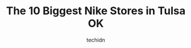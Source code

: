 ---
layout: ampstory
image: https://i0.wp.com/www.depkes.org/wp-content/uploads/2023/06/nike-0-in-tulsa-ok-1685966677.jpeg?resize=640,853
author: techidn
featured: false
description: Discover the impressive array of Nike options in Tulsa OK, where you can find 10 of the largest Nike establishments in the area. From renowned classics to hidden gems, Tulsa OK offers a dive
title: The 10 Biggest Nike Stores in Tulsa OK
cover:
   title: The 10 Biggest Nike Stores in Tulsa OK
   subtitle: Rickpate
   background: https://www.depkes.org/wp-content/uploads/2023/06/nike-0-in-tulsa-ok-1685966677.jpeg

pages: 
 - layout: thirds
   top: <h1>#1 JCPenney</h1>
   bottom: "<p>I bought a rose gold wedding ring set from the Jewelry dept. The ring was a little small but since I needed it for my wedding I went ahead and took it home in hopes of be</p>"
   background: https://www.depkes.org/wp-content/uploads/2023/06/nike-1-in-tulsa-ok-1685966677.jpeg
   backgroundblur: true
 - layout: thirds
   top: <h1>#2 Shoe Carnival</h1>
   bottom: "<p>11007 E 71st St, Tulsa, OK 74133, United States</p>"
   background: https://www.depkes.org/wp-content/uploads/2023/06/nike-2-in-tulsa-ok-1685966678.jpeg
   cta:
      link: https://www.depkes.org/blog/the-10-biggest-nike-stores-in-tulsa-ok/
      text: The 10 Biggest Nike Stores in Tulsa OK
 - layout: thirds
   top: <h1>#3 Nordstrom Rack</h1>
   bottom: "<p>8722 E 71st St, Tulsa, OK 74133, United States</p>"
   background: https://www.depkes.org/wp-content/uploads/2023/06/nike-3-in-tulsa-ok-1685966678.jpeg
   cta:
      link: https://www.depkes.org/blog/the-10-biggest-nike-stores-in-tulsa-ok/
      text: The 10 Biggest Nike Stores in Tulsa OK
 - layout: thirds
   top: <h1>#4 DICKS Sporting Goods</h1>
   bottom: "<p>10021 E 71st St, Tulsa, OK 74133, United States</p>"
   background: https://images.unsplash.com/photo-1496096265110-f83ad7f96608?ixlib=rb-4.0.3&ixid=MnwxMjA3fDB8MHxwaG90by1wYWdlfHx8fGVufDB8fHx8&auto=format&fit=crop&w=640&h=853&q=80
   cta:
      link: https://www.depkes.org/blog/the-10-biggest-nike-stores-in-tulsa-ok/
      text: The 10 Biggest Nike Stores in Tulsa OK
 - layout: thirds
   top: <h1>#5 Shoe Carnival</h1>
   bottom: "<p>9591 Riverside Pkwy, Tulsa, OK 74137, United States</p>"
   background: https://images.unsplash.com/photo-1531169509526-f8f1fdaa4a67?ixlib=rb-4.0.3&ixid=MnwxMjA3fDB8MHxwaG90by1wYWdlfHx8fGVufDB8fHx8&auto=format&fit=crop&w=640&h=853&q=80
   cta:
      link: https://www.depkes.org/blog/the-10-biggest-nike-stores-in-tulsa-ok/
      text: The 10 Biggest Nike Stores in Tulsa OK
 - layout: thirds
   top: <h1>#6 DICKS Sporting Goods</h1>
   bottom: "<p>7523 S Olympia Ave, Tulsa, OK 74132, United States</p>"
   background: https://images.unsplash.com/photo-1609083590460-7b8cc0ca65f8?ixlib=rb-4.0.3&ixid=MnwxMjA3fDB8MHxwaG90by1wYWdlfHx8fGVufDB8fHx8&auto=format&fit=crop&w=640&h=853&q=80
   cta:
      link: https://www.depkes.org/blog/the-10-biggest-nike-stores-in-tulsa-ok/
      text: The 10 Biggest Nike Stores in Tulsa OK
 - layout: thirds
   top: <h1>#7 JD Sports</h1>
   bottom: "<p>7021 S Memorial Dr #279, Tulsa, OK 74133, United States</p>"
   background: https://images.unsplash.com/photo-1613843873231-1447db182f97?ixlib=rb-4.0.3&ixid=MnwxMjA3fDB8MHxwaG90by1wYWdlfHx8fGVufDB8fHx8&auto=format&fit=crop&w=640&h=853&q=80
   cta:
      link: https://www.depkes.org/blog/the-10-biggest-nike-stores-in-tulsa-ok/
      text: The 10 Biggest Nike Stores in Tulsa OK
 - layout: thirds
   middle: Continue reading...
   background: https://images.unsplash.com/photo-1536745287225-21d689278fd1?ixlib=rb-4.0.3&ixid=MnwxMjA3fDB8MHxwaG90by1wYWdlfHx8fGVufDB8fHx8&auto=format&fit=crop&w=640&h=853&q=80
   cta:
      link: https://www.depkes.org/blog/the-10-biggest-nike-stores-in-tulsa-ok/
      text: The 10 Biggest Nike Stores in Tulsa OK
      
---